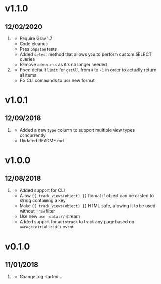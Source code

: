# v1.1.0
## 12/02/2020

1. [](#new)
    * Require Grav 1.7
    * Code cleanup
    * Pass `phpstan` tests
    * Added `select` method that allows you to perform custom SELECT queries
    * Remove `admin.css` as it's no longer needed
1. [](#bugfix)
    * Fixed default `limit` for `getAll` from `0` to `-1` in order to actually return all items
    * Fix CLI commands to use new format

# v1.0.1
## 12/09/2018

1. [](#new)
    * Added a new `type` column to support multiple view types concurrently
    * Updated README.md

# v1.0.0
## 12/08/2018

1. [](#new)
    * Added support for CLI
    * Allow `{{ track_views(object) }}` format if object can be casted to string containing a key
    * Make `{{ track_views(object) }}` HTML safe, allowing it to be used without `|raw` filter
    * Use new `user-data://` stream
    * Added support for `autotrack` to track any page based on `onPageInitialized()` event

# v0.1.0
## 11/01/2018

1. [](#new)
    * ChangeLog started...
